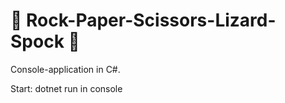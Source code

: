 #  :game_die: Rock-Paper-Scissors-Lizard-Spock :game_die:

Console-application in C#. 

Start:
dotnet run in console
